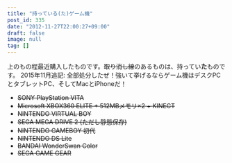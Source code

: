 ```yaml
---
title: "持っている(た)ゲーム機"
post_id: 335
date: "2012-11-27T22:00:27+09:00"
draft: false
image: null
tag: []
---
```



上のもの程最近購入したものです。<del>取り消し線</del>のあるものは、持ってい**た**ものです。 2015年11月追記: 全部処分したぜ！強いて挙げるならゲーム機はデスクPCとタブレットPC、そしてMacとiPhoneだ！

  * <del>SONY PlayStation VITA</del>
  * <del>Microsoft XBOX360 ELITE + 512MBメモリ×2 + </del><del>KINECT</del>
  * <del>NINTENDO VIRTUAL BOY</del>
  * <del>SEGA MEGA DRIVE 2 (ただし静態保存)</del>
  * <del>NINTENDO GAMEBOY 初代</del>
  * <del>NINTENDO DS Lite</del>
  * <del>BANDAI WonderSwan Color</del>
  * <del>SEGA GAME GEAR</del>
